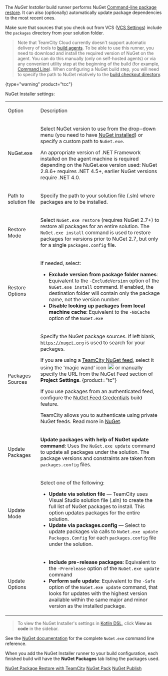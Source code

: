 [//]: # (title: NuGet Installer)
[//]: # (auxiliary-id: NuGet Installer)

The _NuGet Installer_ build runner performs NuGet [Command-line package restore](http://docs.nuget.org/docs/reference/package-restore#Command-Line_Package_Restore). It can also (optionally) automatically update package dependencies to the most recent ones.

<include from="nuget.md" element-id="nuget-OS"/>

<note>

Make sure that sources that you check out from VCS ([VCS Settings](configuring-vcs-settings.md)) include the `packages` directory from your solution folder.
</note>

>Note that TeamCity Cloud currently doesn't support automatic delivery of tools to [build agents](build-agent.md). To be able to use this runner, you need to download and install the required version of NuGet on the agent. You can do this manually (only on self-hosted agents) or via any convenient utility step at the beginning of the build (for example, [Command Line](command-line.md)). When configuring a NuGet build step, you will need to specify the path to NuGet relatively to the [build checkout directory](build-checkout-directory.md).
> 
{type="warning" product="tcc"}

NuGet Installer settings:

<table><tr>

<td>

Option

</td>

<td>

Description

</td></tr><tr>

<td>

NuGet.exe

</td>

<td>

Select NuGet version to use from the drop-down menu (you need to have [NuGet installed](nuget.md)) or specify a custom path to `NuGet.exe`.

<note>

An appropriate version of .NET Framework installed on the agent machine is required depending on the NuGet.exe version used: NuGet 2.8.6\+ requires .NET 4.5\+, earlier NuGet versions require .NET 4.0.
</note>


</td></tr><tr>

<td>

Path to solution file

</td>

<td>

Specify the path to your solution file (.sln) where packages are to be installed.

</td></tr><tr>

<td>

Restore Mode

</td>

<td>

Select `NuGet.exe restore` (requires NuGet 2.7\+) to restore all packages for an entire solution. The `NuGet.exe install` command is used to restore packages for versions prior to NuGet 2.7, but only for a single `packages.config` file.

</td></tr><tr>

<td>

Restore Options

</td>

<td>

If needed, select:

* __Exclude version from package folder names__: Equivalent to the `-ExcludeVersion` option of the `NuGet.exe install` command. If enabled, the destination folder will contain only the package name, not the version number.
* __Disable looking up packages from local machine cache__: Equivalent to the `-NoCache` option of the `NuGet.exe `

</td></tr><tr>

<td>

Packages Sources

</td>

<td>

Specify the NuGet package sources. If left blank, [`https://nuget.org`](https://nuget.org/) is used to search for your packages.

If you are using a [TeamCity NuGet feed](using-teamcity-as-nuget-feed.md), select it using the 'magic wand' icon <img src="magic-wand.png" alt="Switch to the Sakura UI" height="20" width="20"/> or manually specify the URL from the NuGet Feed section of __Project Settings__.
{product="tc"}

If you use packages from an authenticated feed, configure the [NuGet Feed Credentials](nuget-feed-credentials.md) build feature.   

TeamCity allows you to authenticate using private NuGet feeds. Read more in [NuGet](nuget.md#Authentication+in+private+NuGet+Feeds).


</td></tr><tr>

<td>

Update Packages

</td>

<td>

__Update packages with help of NuGet update command__: Uses the `NuGet.exe update` command to update all packages under the solution. The package versions and constraints are taken from `packages.config` files.

</td></tr><tr>

<td>

Update Mode

</td>

<td>

Select one of the following:

* __Update via solution file__ — TeamCity uses Visual Studio solution file (.sln) to create the full list of NuGet packages to install. This option updates packages for the entire solution.
* __Update via packages.config__ — Select to update packages via calls to `NuGet.exe update Packages.Config` for each `packages.config` file under the solution.

</td></tr><tr>

<td>

Update Options

</td>

<td>

* __Include pre-release packages__: Equivalent to the `-Prerelease` option of the `NuGet.exe update` command
* __Perform safe update__: Equivalent to the `-Safe` option of the `NuGet.exe update` command, that looks for updates with the highest version available within the same major and minor version as the installed package.

</td></tr></table>

>To view the NuGet Installer's settings in [Kotlin DSL](kotlin-dsl.md), click __View as code__ in the sidebar.

See the [NuGet documentation](https://docs.nuget.org/docs/reference/command-line-reference) for the complete `NuGet.exe` command line reference.

When you add the NuGet Installer runner to your build configuration, each finished build will have the __NuGet Packages__ tab listing the packages used.

 <seealso>
        <category ref="blog">
            <a href="https://blog.jetbrains.com/teamcity/2013/08/nuget-package-restore-with-teamcity/">NuGet Package Restore with TeamCity</a>
        </category>
        <category ref="admin-guide">
            <a href="nuget-pack.md">NuGet Pack</a>
            <a href="nuget-publish.md">NuGet Publish</a>
        </category>
</seealso>